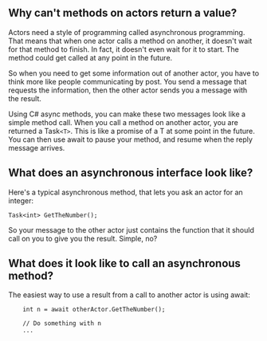 ## Why can't methods on actors return a value? ##

Actors need a style of programming called asynchronous programming. That means that when one actor calls a method on another, it doesn't wait for that method to finish. In fact, it doesn't even wait for it to start. The method could get called at any point in the future.

So when you need to get some information out of another actor, you have to think more like people communicating by post. You send a message that requests the information, then the other actor sends you a message with the result.

Using C# async methods, you can make these two messages look like a simple method call. When you call a method on another actor, you are returned a Task`<T>`. This is like a promise of a T at some point in the future. You can then use await to pause your method, and resume when the reply message arrives.

## What does an asynchronous interface look like? ##

Here's a typical asynchronous method, that lets you ask an actor for an integer:

```
Task<int> GetTheNumber();
```

So your message to the other actor just contains the function that it should call on you to give you the result. Simple, no?

## What does it look like to call an asynchronous method? ##

The easiest way to use a result from a call to another actor is using await:

```
    int n = await otherActor.GetTheNumber();

    // Do something with n
    ...
```